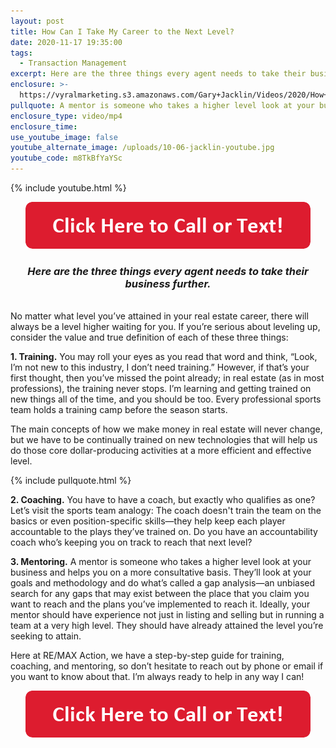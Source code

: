```yaml
---
layout: post
title: How Can I Take My Career to the Next Level?
date: 2020-11-17 19:35:00
tags:
  - Transaction Management
excerpt: Here are the three things every agent needs to take their business further.
enclosure: >-
  https://vyralmarketing.s3.amazonaws.com/Gary+Jacklin/Videos/2020/How+Can+I+Take+My+Career+to+the+Next+Level_.mp4
pullquote: A mentor is someone who takes a higher level look at your business.
enclosure_type: video/mp4
enclosure_time:
use_youtube_image: false
youtube_alternate_image: /uploads/10-06-jacklin-youtube.jpg
youtube_code: m8TkBfYaYSc
---
```


{% include youtube.html %}

<center><a href="tel:6306382600"><img alt="" width="456" height="75" src="/uploads/click-here-to-call-or-text.png" /></a></center>

### <center><em>Here are the three things every agent needs to take their business further.</em></center>

<br>No matter what level you’ve attained in your real estate career, there will always be a level higher waiting for you. If you’re serious about leveling up, consider the value and true definition of each of these three things:

**1\. Training.** You may roll your eyes as you read that word and think, “Look, I’m not new to this industry, I don’t need training.” However, if that’s your first thought, then you’ve missed the point already; in real estate (as in most professions), the training never stops. I’m learning and getting trained on new things all of the time, and you should be too. Every professional sports team holds a training camp before the season starts.

The main concepts of how we make money in real estate will never change, but we have to be continually trained on new technologies that will help us do those core dollar-producing activities at a more efficient and effective level.

{% include pullquote.html %}

**2\. Coaching.** You have to have a coach, but exactly who qualifies as one? Let’s visit the sports team analogy: The coach doesn't train the team on the basics or even position-specific skills—they help keep each player accountable to the plays they’ve trained on. Do you have an accountability coach who’s keeping you on track to reach that next level?

**3\. Mentoring.** A mentor is someone who takes a higher level look at your business and helps you on a more consultative basis. They’ll look at your goals and methodology and do what’s called a gap analysis—an unbiased search for any gaps that may exist between the place that you claim you want to reach and the plans you’ve implemented to reach it. Ideally, your mentor should have experience not just in listing and selling but in running a team at a very high level. They should have already attained the level you’re seeking to attain.

Here at RE/MAX Action, we have a step-by-step guide for training, coaching, and mentoring, so don’t hesitate to reach out by phone or email if you want to know about that. I’m always ready to help in any way I can\!

<center><a href="tel:6306382600"><img alt="" width="456" height="75" src="/uploads/click-here-to-call-or-text.png" /></a></center>

